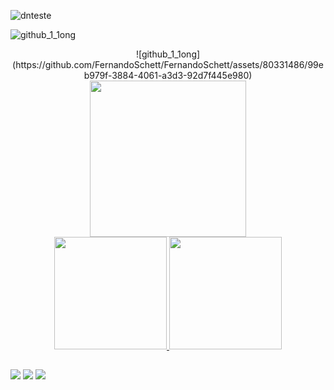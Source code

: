 
![dnteste](https://github.com/FernandoSchett/FernandoSchett/assets/80331486/3fdc48eb-6651-4046-9678-8ce48f590f97)


![github_1_1ong](https://github.com/FernandoSchett/FernandoSchett/assets/80331486/99eb979f-3884-4061-a3d3-92d7f445e980)
<div align="center">
![github_1_1ong](https://github.com/FernandoSchett/FernandoSchett/assets/80331486/99eb979f-3884-4061-a3d3-92d7f445e980)
	<a href="link_for_webite">
	<img height = "250em" src = "https://github.com/FernandoSchett/FernandoSchett/assets/80331486/cde54552-5251-476a-93cc-a973aa09212b" />
    </a>
</div>

<div align="center">
  <a href="https://github.com/FernandoSchett">
  <img height="180em" src="https://github-readme-stats.vercel.app/api?username=FernandoSchett&show_icons=true&theme=darcula&include_all_commits=true&count_private=true"/>
  <img height="180em" src="https://github-readme-stats.vercel.app/api/top-langs/?username=FernandoSchett&layout=compact&langs_count=7&theme=darcula"/>
</div>

  ##

<div> 
  <a href="https://www.instagram.com/nandinschettini/" target="_blank"><img src="https://img.shields.io/badge/-Instagram-%23E4405F?style=for-the-badge&logo=instagram&logoColor=white" target="_blank"></a>
  <a href = "mailto:FernandoAMSchettini@gmail.com"><img src="https://img.shields.io/badge/-Gmail-%23333?style=for-the-badge&logo=gmail&logoColor=white" target="_blank"></a>
  <a href="https://www.linkedin.com/in/fernando-schettini-67b0a8209/" target="_blank"><img src="https://img.shields.io/badge/-LinkedIn-%230077B5?style=for-the-badge&logo=linkedin&logoColor=white" target="_blank"></a> 
</div>
 
